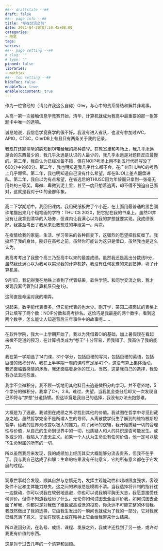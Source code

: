 ```yaml
---
##-- draftstate --##
draft: false
##-- page info --##
title: "写在分流之前"
date: 2021-04-20T07:59:45+08:00
categories:
- 随笔
tags:
series:
##-- page setting --##
# slug: ""
# type: ""
pinned: false
libraries:
- mathjax 
##-- toc setting --##
hideToc: false
enableToc: true
enableTocContent: true
---
```


作为一位曾经的（请允许我这么自称）OIer，与心中的贵系情结和解并非易事。

<!--more-->

从高一第一次接触信息学竞赛开始，清华、计算机就成为我高中最重要的那一张答题卡中唯一的选项。

诚恳地说，我信息学竞赛学的很不好。我没有进入省队，也没有参加过WC，APIO，CTSC，OIerDB上有且只有两条关于我的记录。

我现在还能清晰的感知到OI带给我的那种自卑。在教室里和考场上，我几乎永远是会的东西最少的，我几乎永远是认识的人最少的，我几乎永远是对题目反应最慢的。第二年，我自认为已经准备不错，但在NOIP考场上用不到五行代码写没了600分中的60分。第二年，我也明知道我几乎什么都不会，在广州THUWC的考场上几乎爆零。第二年，我也明知道自己没有什么希望，却在BJOI上差点翻盘进队。第二年，我自以为有点希望，在省选后的THUSC因为年龄而只拿到一张毫无用处的三等奖。卑微、卑微到泥土里，甚至一度只想着逃离，却不得不强迫自己面对，这就是我对于OI的全部印象。

---

高二下学期期中，我回归课内。我用硬纸板做了个小签，在上面用最普通的黑色圆珠笔描出来几个粗笔画的字符：THU CS 2020，把它贴在我的书桌上。虽然OI并没有让我拿到清华的入场券，但课内让我满心以为我的梦想就要实现。我成绩很好。我甚至考出了我从来没敢想过的年级第一。两次。

在疫情给我的家庭、生活、学习带来的各种巨变下，这强烈的愿望把我反噬了。我搞坏了我的身体，刚好在高考之前。虽然你可能认为这只是借口，虽然我也是这么认为。

我高考考出了我整个高三乃至高中以来的最差成绩。虽然我还是高出分数线9分，虽然我还满心以为我可以实现我的计算机梦。我没有任何犹豫的来到艺博，填了计算机类。

9月1日，我记得我在地铁上查到了代管结果，软件学院。和同学交流之后，我才发现我离代管到计算机系只差1分。

这简直是命运对我的嘲弄。

说起来，数字能代表很多，但它能代表的也太少。刚开学，茶园二招面试的表格上只让填写了两个数：NOIP分数和高考排名。这恰巧是我最差的两个数字。看到这两个数字，怎么能让人知道背后三年事件中的故事呢……

---

在软件学院，我大一上学期开始了。我以为凭借着OI的基础，加上暑假现在看起来微不足道的预习，在计算机类成为“卷王”十分容易，但我错了。我高估了我的能力。

我在第一学期选了14门课，31个学分，包括巨硬的写沟，包括巨硬的英语，包括巨硬的微积分W。我在上半学期一周的课时有足足42个，这没有算上集体活动。我还面临着感情的矛盾，我还面临着身体的压力。当然，这是我自己的选择，我没有办法去抱怨谁。

我学不会微积分。我不顾一切地用其他科目去逃避微积分的学习。并不意外地，5个学分的微积分，我拿了C+，2.6。难过，失望，当我氪金查分后却又一次发现自己即将与“梦想”分道扬镳。但这毕竟是我自己的选择，我没有办法去抱怨谁。

---

大概是为了逃避，我试图在成绩之外寻找到其他的价值。我试图在哲学中寻觅到藏身之地，虽然哲学完全不是所谓人生的导师。从离散数学衍生了解到的维特根斯坦哲学，给我的世界观改变以极大的推力。除了闭环的逻辑，我开始质疑一切的合理性与价值，从自己的生命到世界中的一切，也质疑人和人的共识是否可能发生。或多或少的，我陷入了虚无主义。如果一个人认为生命没有任何价值，他一定可以放下生命附属的所有的一切。

所以虽然我后来发现，我的成绩加上经历其实大概能够分流去贵系，但我不在乎了。我与我自己达成了和解：生命的结果没有任何意义，它的所有意义都在于它发展的过程。

---

观察世事就会发现，顺其自然与怠惰无为，发挥主观能动性和超越限度强求，客观条件不足和主体能力缺失，这之间的界限总是模糊不清。当我选择将评判的指针往一边拨动，你可以说我在软弱地逃避，你也可以说我躺平胸无大志，我愿意接受任何评价。但你不知道我经历了什么。无论你如何试图去全面评价我，如何试图去全面了解我，你都只是对我做了维数或高或低的投影，你永远不可能完整的体验我。我既然做出了我的选择，它由我生发出的一瞬间也就成为了我的一部分，它对我就已经充满了意义，无论在现实上或在精神上它会给我带来什么结果。

所以说回分流，在名号、成绩、课程、发展之外，我或许还找到了另一些，或许对我更有价值的东西。

这是对于过去几年的一个清算和回顾。